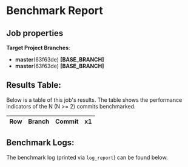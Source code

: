 # Benchmark Report

## Job properties

**Target Project Branches**:
- **master**(63f63de) **[BASE_BRANCH]**
- **master**(63f63de) **[BASE_BRANCH]**

## Results Table:

Below is a table of this job's results. The table shows the
performance indicators of the N (N >= 2) commits benchmarked.

| Row | Branch |  Commit |  x1 | 
| --- | --------- |  --------- |  --------- | 


## Benchmark Logs:

The benchmark log (printed via `log_report`) can be found below.

```
```
